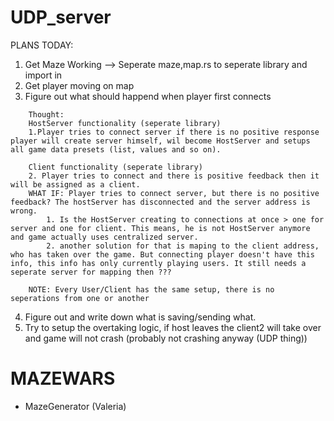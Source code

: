 # UDP_server

PLANS TODAY:
1. Get Maze Working   --> Seperate maze,map.rs to seperate library and import in
2. Get player moving on map
3. Figure out what should happend when player first connects 
```
    Thought: 
    HostServer functionality (seperate library)
    1.Player tries to connect server if there is no positive response player will create server himself, wil become HostServer and setups all game data presets (list, values and so on).

    Client functionality (seperate library)
    2. Player tries to connect and there is positive feedback then it will be assigned as a client.
    WHAT IF: Player tries to connect server, but there is no positive feedback? The hostServer has disconnected and the server address is wrong.
        1. Is the HostServer creating to connections at once > one for server and one for client. This means, he is not HostServer anymore and game actually uses centralized server.
        2. another solution for that is maping to the client address, who has taken over the game. But connecting player doesn't have this info, this info has only currently playing users. It still needs a seperate server for mapping then ???

    NOTE: Every User/Client has the same setup, there is no seperations from one or another
```    
4. Figure out and write down what is saving/sending what.
5. Try to setup the overtaking logic, if host leaves the client2 will take over and game will not crash (probably not crashing anyway (UDP thing))


# MAZEWARS

* MazeGenerator (Valeria)


